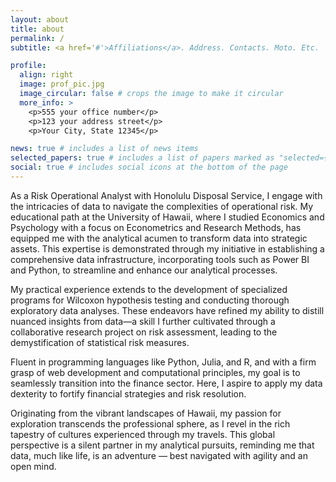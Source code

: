 ```yaml
---
layout: about
title: about
permalink: /
subtitle: <a href='#'>Affiliations</a>. Address. Contacts. Moto. Etc.

profile:
  align: right
  image: prof_pic.jpg
  image_circular: false # crops the image to make it circular
  more_info: >
    <p>555 your office number</p>
    <p>123 your address street</p>
    <p>Your City, State 12345</p>

news: true # includes a list of news items
selected_papers: true # includes a list of papers marked as "selected={true}"
social: true # includes social icons at the bottom of the page
---
```


As a Risk Operational Analyst with Honolulu Disposal Service, I engage with the intricacies of data to navigate the complexities of operational risk. My educational path at the University of Hawaii, where I studied Economics and Psychology with a focus on Econometrics and Research Methods, has equipped me with the analytical acumen to transform data into strategic assets. This expertise is demonstrated through my initiative in establishing a comprehensive data infrastructure, incorporating tools such as Power BI and Python, to streamline and enhance our analytical processes.

My practical experience extends to the development of specialized programs for Wilcoxon hypothesis testing and conducting thorough exploratory data analyses. These endeavors have refined my ability to distill nuanced insights from data—a skill I further cultivated through a collaborative research project on risk assessment, leading to the demystification of statistical risk measures.

Fluent in programming languages like Python, Julia, and R, and with a firm grasp of web development and computational principles, my goal is to seamlessly transition into the finance sector. Here, I aspire to apply my data dexterity to fortify financial strategies and risk resolution.

Originating from the vibrant landscapes of Hawaii, my passion for exploration transcends the professional sphere, as I revel in the rich tapestry of cultures experienced through my travels. This global perspective is a silent partner in my analytical pursuits, reminding me that data, much like life, is an adventure — best navigated with agility and an open mind.
